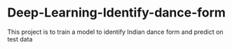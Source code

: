 # Deep-Learning-Identify-dance-form
This project is to train a model to identify Indian dance form and predict on test data

